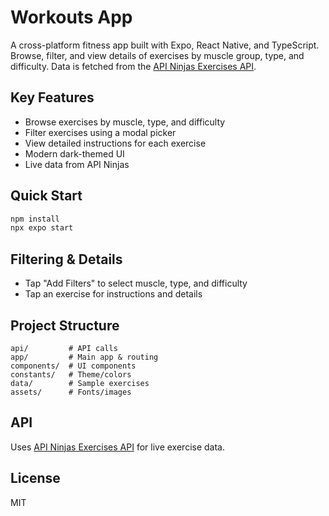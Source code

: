 # Workouts App

A cross-platform fitness app built with Expo, React Native, and TypeScript. Browse, filter, and view details of exercises by muscle group, type, and difficulty. Data is fetched from the [API Ninjas Exercises API](https://api-ninjas.com/api/exercises).

## Key Features

- Browse exercises by muscle, type, and difficulty
- Filter exercises using a modal picker
- View detailed instructions for each exercise
- Modern dark-themed UI
- Live data from API Ninjas

## Quick Start

```bash
npm install
npx expo start
```

## Filtering & Details

- Tap "Add Filters" to select muscle, type, and difficulty
- Tap an exercise for instructions and details

## Project Structure

```
api/         # API calls
app/         # Main app & routing
components/  # UI components
constants/   # Theme/colors
data/        # Sample exercises
assets/      # Fonts/images
```

## API

Uses [API Ninjas Exercises API](https://api-ninjas.com/api/exercises) for live exercise data.

## License

MIT
